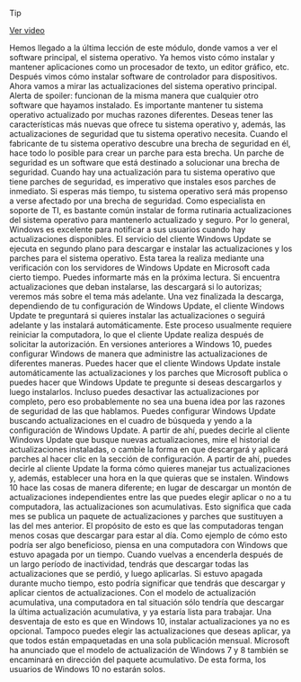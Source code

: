 > [!TIP]  
> [Ver video](https://youtu.be/24uRjvDtK_w)

Hemos llegado a la última lección
de este módulo, donde vamos a ver el software principal,
el sistema operativo. Ya hemos visto cómo instalar y mantener aplicaciones como un procesador de texto,
un editor gráfico, etc. Después vimos cómo instalar
software de controlador para dispositivos. Ahora vamos a mirar
las actualizaciones del sistema operativo principal. Alerta de spoiler: funcionan de la misma manera
que cualquier otro software que hayamos instalado. Es importante mantener
tu sistema operativo actualizado por muchas razones diferentes. Deseas tener las características más nuevas
que ofrece tu sistema operativo y, además, las actualizaciones de seguridad
que tu sistema operativo necesita. Cuando el fabricante de tu sistema operativo
descubre una brecha de seguridad en él, hace todo lo posible para crear un parche
para esta brecha. Un parche de seguridad es un software
que está destinado a solucionar una brecha de seguridad. Cuando hay una actualización para tu sistema operativo
que tiene parches de seguridad, es imperativo que instales
esos parches de inmediato. Si esperas más tiempo, tu sistema operativo será más propenso
a verse afectado por una brecha de seguridad. Como especialista en soporte de TI,
es bastante común instalar de forma rutinaria actualizaciones del sistema operativo
para mantenerlo actualizado y seguro. Por lo general, Windows es excelente
para notificar a sus usuarios cuando hay actualizaciones disponibles. El servicio del cliente Windows Update se ejecuta
en segundo plano para descargar e instalar las actualizaciones
y los parches para el sistema operativo. Esta tarea la realiza mediante una verificación
con los servidores de Windows Update en Microsoft cada cierto tiempo.
Puedes informarte más en la próxima lectura. Si encuentra actualizaciones que deban instalarse,
las descargará si lo autorizas;
veremos más sobre el tema más adelante. Una vez finalizada la descarga,
dependiendo de tu configuración de Windows Update, el cliente Windows Update te preguntará
si quieres instalar las actualizaciones o seguirá adelante
y las instalará automáticamente. Este proceso usualmente requiere
reiniciar la computadora, lo que el cliente Update realiza
después de solicitar la autorización. En versiones anteriores a Windows 10, puedes configurar Windows de manera que administre
las actualizaciones de diferentes maneras. Puedes hacer que el cliente Windows Update
instale automáticamente las actualizaciones y los parches que Microsoft publica
o puedes hacer que Windows Update te pregunte si deseas descargarlos
y luego instalarlos. Incluso puedes desactivar las actualizaciones por completo, pero eso probablemente no sea una buena idea
por las razones de seguridad de las que hablamos. Puedes configurar Windows Update
buscando actualizaciones en el cuadro de búsqueda y yendo a la configuración de Windows Update. A partir de ahí, puedes decirle al cliente Windows Update
que busque nuevas actualizaciones, mire el historial de actualizaciones instaladas,
o cambie la forma en que descargará y aplicará parches al hacer clic
en la sección de configuración. A partir de ahí, puedes decirle al cliente Update
la forma cómo quieres manejar tus actualizaciones y, además, establecer una hora
en la que quieras que se instalen. Windows 10 hace las cosas de manera diferente;
en lugar de descargar un montón de actualizaciones independientes
entre las que puedes elegir aplicar o no a tu computadora,
las actualizaciones son acumulativas. Esto significa que cada mes
se publica un paquete de actualizaciones y parches que sustituyen
a las del mes anterior. El propósito de esto es que las computadoras
tengan menos cosas que descargar para estar al día. Como ejemplo de cómo esto
podría ser algo beneficioso, piensa en una computadora con Windows
que estuvo apagada por un tiempo. Cuando vuelvas a encenderla
después de un largo período de inactividad, tendrás que descargar todas las actualizaciones
que se perdió, y luego aplicarlas. Si estuvo apagada durante mucho tiempo,
esto podría significar que tendrás que descargar y aplicar cientos de actualizaciones. Con el modelo de actualización acumulativa,
una computadora en tal situación sólo tendría que descargar la última actualización acumulativa,
y ya estaría lista para trabajar. Una desventaja de esto
es que en Windows 10, instalar actualizaciones ya no es opcional. Tampoco puedes elegir
las actualizaciones que deseas aplicar, ya que todos están empaquetadas
en una sola publicación mensual. Microsoft ha anunciado que
el modelo de actualización de Windows 7 y 8 también se encaminará
en dirección del paquete acumulativo. De esta forma, los usuarios de Windows 10 no estarán solos.